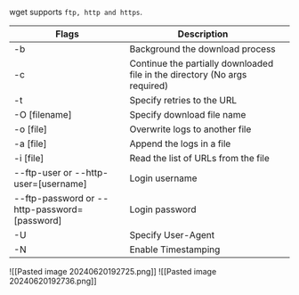 wget supports `ftp, http and https`.


| Flags                                        | Description                                                                |     |
| -------------------------------------------- | -------------------------------------------------------------------------- | --- |
| -b                                           | Background the download process                                            |     |
| -c                                           | Continue the partially downloaded file in the directory (No args required) |     |
| -t                                           | Specify retries to the URL                                                 |     |
| -O [filename]                                | Specify download file name                                                 |     |
| -o [file]                                    | Overwrite logs to another file                                             |     |
| -a [file]                                    | Append the logs in a file                                                  |     |
| -i [file]                                    | Read the list of URLs from the file                                        |     |
| --ftp-user or --http-user=[username]         | Login username                                                             |     |
| --ftp-password or --http-password=[password] | Login password                                                             |     |
| -U                                           | Specify User-Agent                                                         |     |
| -N                                           | Enable Timestamping                                                        |     |

![[Pasted image 20240620192725.png]]
![[Pasted image 20240620192736.png]]
